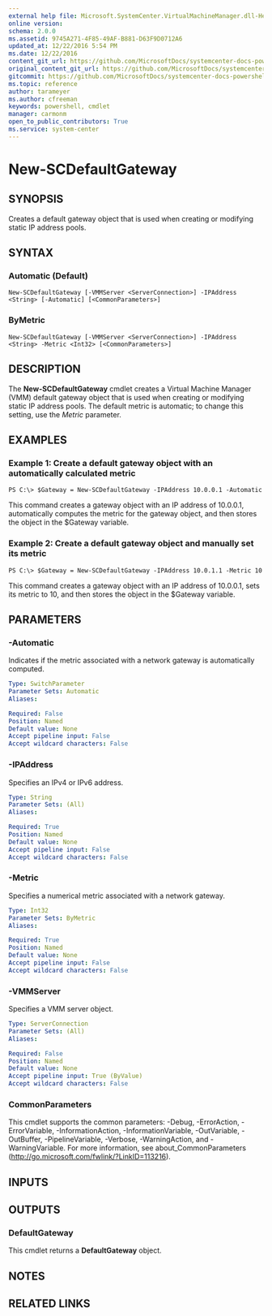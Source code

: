 ```yaml
---
external help file: Microsoft.SystemCenter.VirtualMachineManager.dll-Help.xml
online version: 
schema: 2.0.0
ms.assetid: 9745A271-4F85-49AF-B881-D63F9D0712A6
updated_at: 12/22/2016 5:54 PM
ms.date: 12/22/2016
content_git_url: https://github.com/MicrosoftDocs/systemcenter-docs-powershell/blob/master/systemcenter-cmdlets/SystemCenter2016/VirtualMachineManager/vlatest/New-SCDefaultGateway.md
original_content_git_url: https://github.com/MicrosoftDocs/systemcenter-docs-powershell/blob/master/systemcenter-cmdlets/SystemCenter2016/VirtualMachineManager/vlatest/New-SCDefaultGateway.md
gitcommit: https://github.com/MicrosoftDocs/systemcenter-docs-powershell/blob/17c3a51bd892aad46c731d9f381f0704b4815004/systemcenter-cmdlets/SystemCenter2016/VirtualMachineManager/vlatest/New-SCDefaultGateway.md
ms.topic: reference
author: tarameyer
ms.author: cfreeman
keywords: powershell, cmdlet
manager: carmonm
open_to_public_contributors: True
ms.service: system-center
---
```


# New-SCDefaultGateway

## SYNOPSIS
Creates a default gateway object that is used when creating or modifying static IP address pools.

## SYNTAX

### Automatic (Default)
```
New-SCDefaultGateway [-VMMServer <ServerConnection>] -IPAddress <String> [-Automatic] [<CommonParameters>]
```

### ByMetric
```
New-SCDefaultGateway [-VMMServer <ServerConnection>] -IPAddress <String> -Metric <Int32> [<CommonParameters>]
```

## DESCRIPTION
The **New-SCDefaultGateway** cmdlet creates a Virtual Machine Manager (VMM) default gateway object that is used when creating or modifying static IP address pools.
The default metric is automatic; to change this setting, use the *Metric* parameter.

## EXAMPLES

### Example 1: Create a default gateway object with an automatically calculated metric
```
PS C:\> $Gateway = New-SCDefaultGateway -IPAddress 10.0.0.1 -Automatic
```

This command creates a gateway object with an IP address of 10.0.0.1, automatically computes the metric for the gateway object, and then stores the object in the $Gateway variable.

### Example 2: Create a default gateway object and manually set its metric
```
PS C:\> $Gateway = New-SCDefaultGateway -IPAddress 10.0.1.1 -Metric 10
```

This command creates a gateway object with an IP address of 10.0.0.1, sets its metric to 10, and then stores the object in the $Gateway variable.

## PARAMETERS

### -Automatic
Indicates if the metric associated with a network gateway is automatically computed.

```yaml
Type: SwitchParameter
Parameter Sets: Automatic
Aliases: 

Required: False
Position: Named
Default value: None
Accept pipeline input: False
Accept wildcard characters: False
```

### -IPAddress
Specifies an IPv4 or IPv6 address.

```yaml
Type: String
Parameter Sets: (All)
Aliases: 

Required: True
Position: Named
Default value: None
Accept pipeline input: False
Accept wildcard characters: False
```

### -Metric
Specifies a numerical metric associated with a network gateway.

```yaml
Type: Int32
Parameter Sets: ByMetric
Aliases: 

Required: True
Position: Named
Default value: None
Accept pipeline input: False
Accept wildcard characters: False
```

### -VMMServer
Specifies a VMM server object.

```yaml
Type: ServerConnection
Parameter Sets: (All)
Aliases: 

Required: False
Position: Named
Default value: None
Accept pipeline input: True (ByValue)
Accept wildcard characters: False
```

### CommonParameters
This cmdlet supports the common parameters: -Debug, -ErrorAction, -ErrorVariable, -InformationAction, -InformationVariable, -OutVariable, -OutBuffer, -PipelineVariable, -Verbose, -WarningAction, and -WarningVariable. For more information, see about_CommonParameters (http://go.microsoft.com/fwlink/?LinkID=113216).

## INPUTS

## OUTPUTS

### DefaultGateway
This cmdlet returns a **DefaultGateway** object.

## NOTES

## RELATED LINKS


